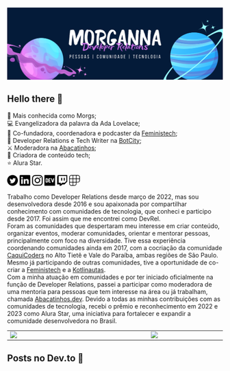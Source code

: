 <img src="https://raw.githubusercontent.com/morgannadev/morgannadev/main/img/morganna.png" alt="Fundo azul escuro. Do lado esquerdo está o desenho simulando um planeta com anéis com as cores rosa e azul. No centro está escrito Morganna e embaixo está escrito Developer Relations. Logo abaixo disso está escrito pessoas, comunidade, tecnologia. Do lado direito temos outro desenho simulando um planeta com anéis com tons de roxo e azul."></img>

## Hello there 👋

🔵 Mais conhecida como Morgs; \
💻 Evangelizadora da palavra da Ada Lovelace; \
👑 Co-fundadora, coordenadora e podcaster da [Feministech](https://github.com/feministech); \
🥑 Developer Relations e Tech Writer na [BotCity](https://github.com/botcity-dev); \
⚔️ Moderadora na [Abacatinhos](https://github.com/abacatinhos); \
📝 Criadora de conteúdo tech; \
⭐ Alura Star.

<a href="https://twitter.com/morgannadev"><img src="https://raw.githubusercontent.com/morgannadev/morgannadev/main/img/twitter.png" alt="logo do twitter" height=25></img></a> <a href="https://www.linkedin.com/in/morgannadev/"><img src="https://raw.githubusercontent.com/morgannadev/morgannadev/main/img/linkedin.png" alt="logo do linkedin" height=25></img></a> <a href="https://instagram.com/morgannadev"><img src="https://raw.githubusercontent.com/morgannadev/morgannadev/main/img/instagram.png" alt="logo do linkedin" height=25></img></a> <a href="https://dev.to/morgannadev"><img src="https://raw.githubusercontent.com/morgannadev/morgannadev/main/img/devto.png" alt="logo do devto" height=25></img></a> <a href="https://www.twitch.tv/morgannadev"><img src="https://raw.githubusercontent.com/morgannadev/morgannadev/main/img/twitch.png" alt="logo do twitch" height=25></img></a> <a href="https://www.polywork.com/morgannadev"><img src="https://raw.githubusercontent.com/morgannadev/morgannadev/main/img/polywork.png" alt="logo do polywork" height=25></img></a>


Trabalho como Developer Relations desde março de 2022, mas sou desenvolvedora desde 2016 e sou apaixonada por compartilhar conhecimento com comunidades de tecnologia, que conheci e participo desde 2017. Foi assim que me encontrei como DevRel. \
Foram as comunidades que despertaram meu interesse em criar conteúdo, organizar eventos, moderar comunidades, orientar e mentorar pessoas, principalmente com foco na diversidade. Tive essa experiência coordenando comunidades ainda em 2017, com a cocriação da comunidade [CaquiCoders](https://www.meetup.com/pt-BR/caquicoders/) no Alto Tietê e Vale do Paraíba, ambas regiões de São Paulo. Mesmo já participando de outras comunidades, tive a oportunidade de co-criar a [Feministech](https://feministech.com.br/) e a [Kotlinautas](https://kotlinautas.dev/). \
Com a minha atuação em comunidades e por ter iniciado oficialmente na função de Developer Relations, passei a participar como moderadora de uma mentoria para pessoas que tem interesse na área ou já trabalham, chamada [Abacatinhos.dev](https://abacatinhos.dev/).
Devido a todas as minhas contribuições com as comunidades de tecnologia, recebi o prêmio e reconhecimento em 2022 e 2023 como Alura Star, uma iniciativa para fortalecer e expandir a comunidade desenvolvedora no Brasil.

<table>
<tr>
    <td><img width="315px" align="left" src="https://github-readme-stats.vercel.app/api/top-langs/?username=morgannadev&hide=html&layout=compact&theme=swift" /></td>
    <td><img width="400px" align="left" src="https://github-readme-stats.vercel.app/api?username=morgannadev&theme=swift"/></td>
</tr>   
</table>

## Posts no Dev.to 📝
<!-- BLOG-POST-LIST:START -->
<!-- BLOG-POST-LIST:END -->